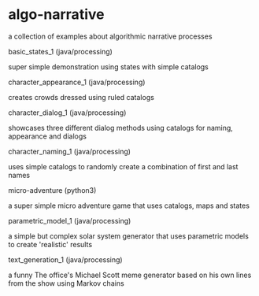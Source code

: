 # algo-narrative
a collection of examples about algorithmic narrative processes

basic_states_1 (java/processing)

super simple demonstration using states with simple catalogs

character_appearance_1 (java/processing)

creates crowds dressed using ruled catalogs

character_dialog_1 (java/processing)

showcases three different dialog methods using catalogs for naming, appearance and dialogs

character_naming_1 (java/processing)

uses simple catalogs to randomly create a combination of first and last names

micro-adventure (python3)

a super simple micro adventure game that uses catalogs, maps and states

parametric_model_1 (java/processing)

a simple but complex solar system generator that uses parametric models to create 'realistic' results

text_generation_1 (java/processing)

a funny The office's Michael Scott meme generator based on his own lines from the show using Markov chains
